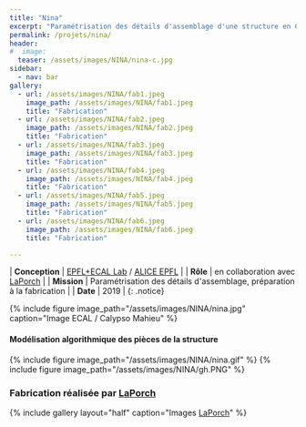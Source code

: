 ```yaml
---
title: "Nina"
excerpt: "Paramétrisation des détails d'assemblage d'une structure en CDF"
permalink: /projets/nina/
header:
#  image:
  teaser: /assets/images/NINA/nina-c.jpg
sidebar:
  - nav: bar
gallery:
  - url: /assets/images/NINA/fab1.jpeg
    image_path: /assets/images/NINA/fab1.jpeg
    title: "Fabrication"
  - url: /assets/images/NINA/fab2.jpeg
    image_path: /assets/images/NINA/fab2.jpeg
    title: "Fabrication"
  - url: /assets/images/NINA/fab3.jpeg
    image_path: /assets/images/NINA/fab3.jpeg
    title: "Fabrication"
  - url: /assets/images/NINA/fab4.jpeg
    image_path: /assets/images/NINA/fab4.jpeg
    title: "Fabrication"
  - url: /assets/images/NINA/fab5.jpeg
    image_path: /assets/images/NINA/fab5.jpeg
    title: "Fabrication"
  - url: /assets/images/NINA/fab6.jpeg
    image_path: /assets/images/NINA/fab6.jpeg
    title: "Fabrication"

---
```


| **Conception** | [EPFL+ECAL Lab](https://www.epfl-ecal-lab.ch/work/nina/)  / [ALICE EPFL](https://www.epfl.ch/labs/alice/index-fr-html/design-research/page-157954-fr-html/) |
| **Rôle**  | en collaboration avec [LaPorch](http://www.laporch.ch) |
| **Mission** | Paramétrisation des détails d'assemblage, préparation à la fabrication |
| **Date** | 2019 |
{: .notice}

{% include figure image_path="/assets/images/NINA/nina.jpg" caption="Image ECAL / Calypso Mahieu" %}

#### Modélisation algorithmique des pièces de la structure
{% include figure image_path="/assets/images/NINA/nina.gif" %}
{% include figure image_path="/assets/images/NINA/gh.PNG" %}


### Fabrication réalisée par [LaPorch](http://www.laporch.ch)

{% include gallery layout="half" caption="Images [LaPorch](http://www.laporch.ch)" %}
